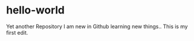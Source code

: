 # hello-world
Yet another Repository
I am new in Github learning new things.. This is my first edit.
